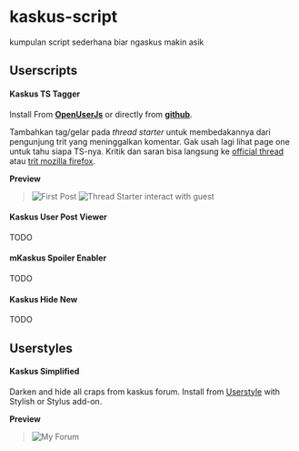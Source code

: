 # kaskus-script
kumpulan script sederhana biar ngaskus makin asik

## Userscripts

#### Kaskus TS Tagger

Install From **[OpenUserJs](https://openuserjs.org/scripts/zackad/Kaskus_TS_Tagger)** or directly from **[github](https://github.com/zackad/kaskus-script/raw/master/userscripts/ts-tagger.user.js)**.

Tambahkan tag/gelar pada _thread starter_ untuk membedakannya dari pengunjung trit yang meninggalkan komentar. Gak usah lagi lihat page one untuk tahu siapa TS-nya. Kritik dan saran bisa langsung ke [official thread](https://www.kaskus.co.id/thread/5565d0c432e2e674608b456a) atau [trit mozilla firefox](https://www.kaskus.co.id/thread/5352375ebccb171b7e8b45bc/all-about-mozilla-firefox-add-ons-scripts-fans-club--part-4/).

**Preview**

>![First Post](https://s.kaskus.id/images/2015/05/27/1178430_20150527083853.PNG)
>![Thread Starter interact with guest](https://s.kaskus.id/images/2015/05/27/1178430_20150527083919.PNG)

#### Kaskus User Post Viewer

TODO

#### mKaskus Spoiler Enabler

TODO

#### Kaskus Hide New

TODO

## Userstyles

#### Kaskus Simplified

Darken and hide all craps from kaskus forum. Install from [Userstyle](https://userstyles.org/styles/150801/kaskus-simplified) with Stylish or Stylus add-on.

**Preview**

>![My Forum](https://i.imgur.com/AmLLkUh.png)
